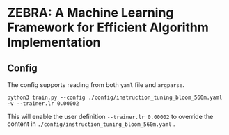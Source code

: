 # ZEBRA: A Machine Learning Framework for Efficient Algorithm Implementation

## Config
The config supports reading from both `yaml` file and `argparse`.

```
python3 train.py --config ./config/instruction_tuning_bloom_560m.yaml -v --trainer.lr 0.00002
```

This will enable the user definition `--trainer.lr 0.00002` to override the content in `./config/instruction_tuning_bloom_560m.yaml` .